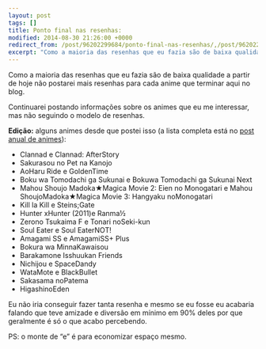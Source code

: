 ```yaml
---
layout: post
tags: []
title: Ponto final nas resenhas:
modified: 2014-08-30 21:26:00 +0000
redirect_from: /post/96202299684/ponto-final-nas-resenhas/,/post/96202299684/
excerpt: "Como a maioria das resenhas que eu fazia são de baixa qualidade a partir de hoje não postarei mais resenhas para cada anime que terminar aqui no blog."
---
```


Como a maioria das resenhas que eu fazia são de baixa qualidade a partir
de hoje não postarei mais resenhas para cada anime que terminar aqui no
blog.

Continuarei postando informações sobre os animes que eu me interessar,
mas não seguindo o modelo de resenhas.

**Edição:** alguns animes desde que postei isso (a lista completa está
no [post anual de
animes](https://qgustavor.tk/animes-e-mangas-de-2014)):

-   Clannad e Clannad: AfterStory
-   Sakurasou no Pet na Kanojo
-   AoHaru Ride e GoldenTime
-   Boku wa Tomodachi ga Sukunai e Bokuwa Tomodachi ga Sukunai Next
-   Mahou Shoujo Madoka★Magica Movie 2: Eien no Monogatari e Mahou ShoujoMadoka★Magica Movie 3: Hangyaku noMonogatari
-   Kill la Kill e Steins;Gate
-   Hunter xHunter (2011)e Ranma½
-   Zerono Tsukaima F e Tonari noSeki-kun
-   Soul Eater e Soul EaterNOT!
-   Amagami SS e AmagamiSS+ Plus
-   Bokura wa MinnaKawaisou
-   Barakamone Isshuukan Friends
-   Nichijou e SpaceDandy
-   WataMote e BlackBullet
-   Sakasama noPatema
-   HigashinoEden

Eu não iria conseguir fazer tanta resenha e mesmo se eu fosse eu acabaria
falando que teve amizade e diversão em mínimo em 90% deles por que
geralmente é só o que acabo percebendo.


PS: o monte de “e” é para economizar espaço mesmo.
